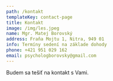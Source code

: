 ```yaml
---
path: /kontakt
templateKey: contact-page
title: Kontakt
image: /img/les.jpeg
name: Mgr. Matej Borovský
address: Fraňa Mojtu 1, Nitra, 949 01
info: Termíny sedení na základe dohody
phone: +421 951 029 162
email: psychologborovsky@gmail.com
---
```

Budem sa tešiť na kontakt s Vami.